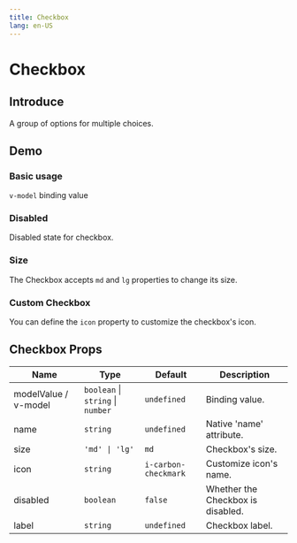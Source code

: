 ```yaml
---
title: Checkbox
lang: en-US
---
```


# Checkbox

## Introduce

A group of options for multiple choices.


## Demo

### Basic usage

`v-model` binding value
<demo src="../example/checkbox/basic.vue"></demo>

### Disabled

Disabled state for checkbox.
<demo src="../example/checkbox/disabled.vue"></demo>

### Size

The Checkbox accepts `md` and `lg` properties to change its size.

<demo src="../example/checkbox/size.vue"></demo>

### Custom Checkbox

You can define the `icon` property to customize the checkbox's icon.


<demo src="../example/checkbox/custom.vue"></demo>




## Checkbox Props

| Name | Type | Default | Description |
| --- | --- | --- | --- |
| modelValue / v-model | `boolean` \| `string` \| `number` | `undefined` | Binding value. |
| name | `string` | `undefined` | Native 'name' attribute. |
| size | `'md' \| 'lg'` | `md` | Checkbox's size. |
| icon | `string` | `i-carbon-checkmark` | Customize icon's name. |
| disabled | `boolean` | `false` | Whether the Checkbox is disabled. |
|label |	`string`	| `undefined` |	Checkbox label. |







